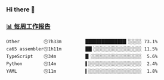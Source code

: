 ### Hi there 👋

<!-- waka-box start -->
### <a href="https://gist.github.com/b3f90cfdb958d2401b019f821c34c859" target="_blank">📊 每周工作报告</a>
```text
Other         🕓7h33m         ███████████████▎░░░░░ 73.1%
ca65 assembler🕓1h11m         ██▍░░░░░░░░░░░░░░░░░░ 11.5%
TypeScript    🕓34m           █▏░░░░░░░░░░░░░░░░░░░  5.6%
Python        🕓14m           ▌░░░░░░░░░░░░░░░░░░░░  2.4%
YAML          🕓11m           ▍░░░░░░░░░░░░░░░░░░░░  1.8%
```
<!-- waka-box end -->

<!--
**yiningv/yiningv** is a ✨ _special_ ✨ repository because its `README.md` (this file) appears on your GitHub profile.
Here are some ideas to get you started:
- 🔭 I’m currently working on ...
- 🌱 I’m currently learning ...
- 👯 I’m looking to collaborate on ...
- 🤔 I’m looking for help with ...
- 💬 Ask me about ...
- 📫 How to reach me: ...
- 😄 Pronouns: ...
- ⚡ Fun fact: ...
-->
